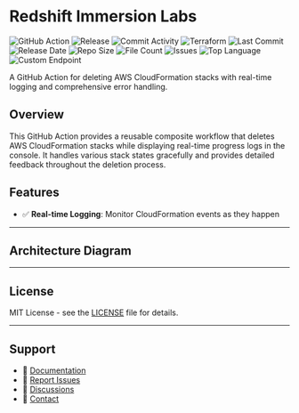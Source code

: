 # Redshift Immersion Labs

![GitHub Action](https://img.shields.io/badge/GitHub-Action-blue?logo=github)&nbsp;![Release](https://github.com/subhamay-bhattacharyya/2506-redshift-tf/actions/workflows/release.yaml/badge.svg)&nbsp;![Commit Activity](https://img.shields.io/github/commit-activity/t/subhamay-bhattacharyya/2506-redshift-tf)&nbsp;![Terraform](https://img.shields.io/badge/AWS-Terraform-orange?logo=amazonaws)&nbsp;![Last Commit](https://img.shields.io/github/last-commit/subhamay-bhattacharyya/2506-redshift-tf)&nbsp;![Release Date](https://img.shields.io/github/release-date/subhamay-bhattacharyya/2506-redshift-tf)&nbsp;![Repo Size](https://img.shields.io/github/repo-size/subhamay-bhattacharyya/2506-redshift-tf)&nbsp;![File Count](https://img.shields.io/github/directory-file-count/subhamay-bhattacharyya/2506-redshift-tf)&nbsp;![Issues](https://img.shields.io/github/issues/subhamay-bhattacharyya/2506-redshift-tf)&nbsp;![Top Language](https://img.shields.io/github/languages/top/subhamay-bhattacharyya/2506-redshift-tf)&nbsp;![Custom Endpoint](https://img.shields.io/endpoint?url=https://gist.githubusercontent.com/bsubhamay/6b8278461b2abcd2a6eb61383af0d7d9/raw/2506-redshift-tf.json?)


A GitHub Action for deleting AWS CloudFormation stacks with real-time logging and comprehensive error handling.

## Overview

This GitHub Action provides a reusable composite workflow that deletes AWS CloudFormation stacks while displaying real-time progress logs in the console. It handles various stack states gracefully and provides detailed feedback throughout the deletion process.

## Features

- ✅ **Real-time Logging**: Monitor CloudFormation events as they happen

---

## Architecture Diagram


---

## License

MIT License - see the [LICENSE](LICENSE) file for details.

---

## Support

- 📖 [Documentation](https://github.com/subhamay-bhattacharyya/2506-redshift-tf/wiki)
- 🐛 [Report Issues](https://github.com/subhamay-bhattacharyya/2506-redshift-tf/issues)
- 💬 [Discussions](https://github.com/subhamay-bhattacharyya/2506-redshift-tf/discussions)
- 📧 [Contact](mailto:support@subhamay.aws@gmail.com)